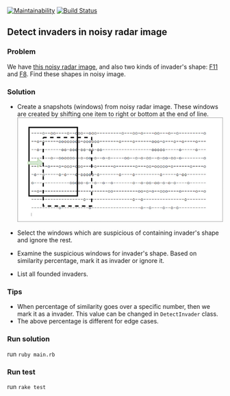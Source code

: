 [![Maintainability](https://api.codeclimate.com/v1/badges/cf8340a5a066c77fb3b1/maintainability)](https://codeclimate.com/github/sizief/space-invadors/maintainability) 
[![Build Status](https://travis-ci.org/sizief/space-invadors.svg?branch=master)](https://travis-ci.org/sizief/space-invadors)
  

## Detect invaders in noisy radar image
  
### Problem
We have [this noisy radar image](radar_files/sample_one), and also two kinds of invader's shape: [F11](radar_files/f11) and [F8](radar_files/f8). Find these shapes in noisy image.  
  
### Solution
- Create a snapshots (windows) from noisy radar image. These windows are created by shifting one item to right or bottom at the end of line.  
![windows](documentation/space-invaders-diagram.jpg)  
  
- Select the windows which are suspicious of containing invader's shape and ignore the rest.
- Examine the suspicious windows for invader's shape. Based on similarity percentage, mark it as invader or ignore it.
- List all founded invaders.  

### Tips
- When percentage of similarity goes over a specific number, then we mark it as a invader. This value can be changed in `DetectInvader` class.
- The above percentage is different for edge cases. 

### Run solution
run `ruby main.rb`

### Run test
run `rake test`